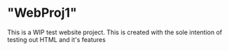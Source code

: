 # "WebProj1"
This is a WIP test website project.
This is created with the sole intention of testing out HTML and it's features
